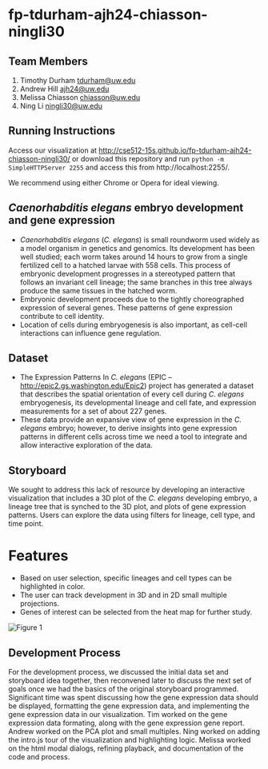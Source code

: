 fp-tdurham-ajh24-chiasson-ningli30 
============

## Team Members 

1. Timothy Durham tdurham@uw.edu 
2. Andrew Hill ajh24@uw.edu 
3. Melissa Chiasson chiasson@uw.edu
4. Ning Li ningli30@uw.edu

## Running Instructions

Access our visualization at
http://cse512-15s.github.io/fp-tdurham-ajh24-chiasson-ningli30/ or download this
repository and run `python -m SimpleHTTPServer 2255` and access this
from http://localhost:2255/.

We recommend using either Chrome or Opera for ideal viewing.

## _Caenorhabditis elegans_ embryo development and gene expression

* _Caenorhabditis elegans_ (_C. elegans_) is small roundworm used widely as a model organism
in genetics and genomics. Its development has been well studied; each
worm takes around 14 hours to grow from a single fertilized cell to a
hatched larvae with 558 cells. This process of embryonic development
progresses in a stereotyped pattern that follows an invariant cell
lineage; the same branches in this tree always produce the same tissues
in the hatched worm. 
* Embryonic development proceeds due to the tightly choreographed expression of several genes. These patterns of gene expression contribute to cell identity.
* Location of cells during embryogenesis is also important, as cell-cell interactions can influence gene regulation.

## Dataset
* The Expression Patterns In _C. elegans_ (EPIC – http://epic2.gs.washington.edu/Epic2) project has generated a dataset that describes the spatial orientation of every cell during _C. elegans_ embryogenesis, its developmental lineage and cell fate, and expression measurements for a set of about 227 genes. 
* These data provide an expansive view of gene expression in the _C. elegans_ embryo; however, to derive insights into gene expression patterns in different cells across time we need a tool to integrate and allow interactive exploration of the data.

## Storyboard

We sought to address this lack of resource by developing an interactive visualization that includes a 3D plot of the _C. elegans_ developing embryo, a lineage tree that is synched to the 3D plot, and plots of gene expression patterns. Users can explore the data using filters for lineage, cell type, and time point.

# Features
* Based on user selection, specific lineages and cell types can be highlighted in color.
* The user can track development in 3D and in 2D small multiple projections.
* Genes of interest can be selected from the heat map for further study.


![Figure 1](https://github.com/CSE512-15S/fp-tdurham-ajh24-chiasson-ningli30/blob/master/img/figure1.png)


## Development Process 
For the development process, we discussed the initial data set and
storyboard idea together, then reconvened later to discuss the next set
of goals once we had the basics of the original storyboard programmed.
Significant time was spent discussing how the gene expression data should be displayed, formatting the gene expression data, and implementing the gene expression data in our visualization. Tim worked on the gene expression data formating, along with the gene expression gene report. Andrew worked on the PCA plot and small multiples. Ning worked on adding the intro.js tour of the visualization and highlighting logic. Melissa worked on the html modal dialogs, refining playback, and documentation of the code and process.

